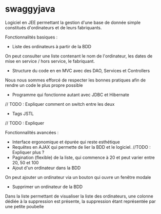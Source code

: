 # swaggyjava

Logiciel en JEE permettant la gestion d'une base de donnée simple constitués d'ordinateurs et de leurs fabriquants.




Fonctionnalités basiques :


- Liste des ordinateurs à partir de la BDD 

On peut consulter une liste contenant le nom de l'ordinateur, les dates de mise en service / hors service, le fabriquant.
- Structure du code en en MVC avec des DAO, Services et Controllers

Nous nous sommes efforcé de respecter les bonnes pratiques afin de rendre un code le plus propre possible
- Programme qui fonctionne autant avec JDBC et Hibernate

// TODO : Expliquer comment on switch entre les deux
- Tags JSTL

// TODO : Expliquer




Fonctionnalités avancées :


- Interface ergonomique et épurée qui reste esthétique
- Requêtes en AJAX qui permette de lier la BDD et le logiciel. //TODO : Expliquer plus ?
- Pagination (flexible) de la liste, qui commence à 20 et peut varier entre 20, 50 et 100
- Ajout d'un ordinateur dans la BDD

On peut ajouter un ordinateur via un bouton qui ouvre un fenêtre modale
- Supprimer un ordinateur de la BDD

Dans la liste permettant de visualiser la liste des ordinateurs, une colonne dédiée à la suppression est présente, la suppression étant représentée par une petite poubelle
